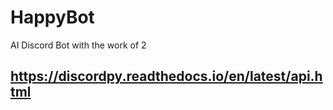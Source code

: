 # HappyBot

AI Discord Bot with the work of 2

## https://discordpy.readthedocs.io/en/latest/api.html
